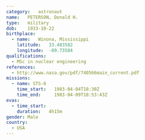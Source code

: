 ```yaml
---
category:	astronaut
name:	PETERSON, Donald H.
type:	military
dob:	1933-10-22
birthplace:
  - name:	Winona, Mississippi
    latitude:	33.483582
    longitude:	-89.73584
qualifications:
  - MSc in nuclear engineering
references:
  - http://www.nasa.gov/pdf/740566main_current.pdf
missions:
  - name: STS-6
    time_start:   1983-04-04T18:30Z
    time_end:     1983-04-09T18:53:43Z
evas:
  - time_start: 
    duration:   4h15m
gender:	Male
country:
  - USA
---
```

